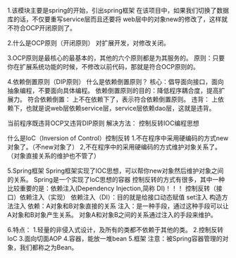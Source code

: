 1.该模块主要是spring的开始，引出spring框架
    在该项目中，如果我们切换了数据库的话，不仅要重写service层而且还要将
    web层中的对象new的修改了，这样就不符合OCP开闭原则了。

2.什么是OCP原则（开闭原则）
    对扩展开发，对修改关闭。

3.OCP原则是最核心的最基本的，其他的六个原则都是为其服务的。
    原则：只要你在扩展系统功能的时候，不修改以前代码，那就是符合OCP原则的。

4.依赖倒置原则（DIP原则）
    什么是依赖倒置原则？
        核心：倡导面向接口，面向抽象编程，不要面向具体编程。
    依赖倒置原则的目的：降低程序耦合度，提高扩展力。
    符合依赖倒置：
        上不在依赖下了，表示符合依赖倒置原则。
    违背：
        上依赖下，也就是说web层依赖service层，service层依赖dao层，这就是违背。

当前程序既违背OCP又违背DIP原则
    解决方法：
        控制反转IOC编程思想

什么是IoC（Inversion of Control）控制反转
    1.不在程序中采用硬编码的方式new对象了。（不new对象了）
    2,不在程序中的采用硬编码的方式维护对象关系了。（对象直接关系的维护也不管了）

5.Spring框架
    Spring框架实现了IOC思想，可以帮你new对象然后维护对象之间的关系。
    Spring是一个实现了IoC思想的容器
    控制反转的方式有很多，其中一种比较重要的是：依赖注入(Dependency Injection,简称 DI)！！！
    控制反转（接口）依赖注入（实现）
        依赖注入（DI）：目的就是给接口动态赋值
            set注入
            构造方法注入
    依赖：A对象和B对象直接的关系
    注入：是一种手段，通过这种手段可以让A对象和B对象产生关系。
    对象A和对象B之间的关系通过注入的手段来维护。
    
6.特点：
    1.轻量的非侵入式设计，及所有的类都不依赖于其他的类。
    2.控制反转IoC
    3.面向切面AOP
    4.容器，能放一堆bean
    5.框架
注意：被Spring容器管理的对象，我们都称之为Bean。